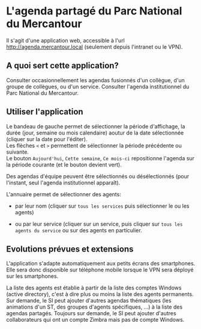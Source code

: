 # L'agenda partagé du Parc National du Mercantour

Il s'agit d'une application web, accessible à l'url http://agenda.mercantour.local (seulement depuis l'intranet ou le VPN).

## A quoi sert cette application?
Consulter occasionnellement les agendas fusionnés d'un collègue, d'un groupe de collègues, ou d'un service.
Consulter l'agenda institutionnel du Parc National du Mercantour.

## Utiliser l'application
Le bandeau de gauche permet de sélectionner la période d'affichage, la durée (jour, semaine ou mois calendaire) aoutur de la date sélectionnée (cliquer sur la date pour l'éditer).  
Les flèches `<` et `>` permettent de sélectionner la période précédente ou suivante.  
Le bouton `Aujourd'hui`, `Cette semaine`, `Ce mois-ci` repositionne l'agenda sur la période courante (et le bouton devient vert).

Des agendas d'équipe peuvent être sélectionnés ou désélectionnés (pour l'instant, seul l'agenda institutionnel apparaît).

L'annuaire permet de sélectionner des agents: 

- par leur nom (cliquer sur `tous les services` puis sélectionner le ou les agents)
  
- ou par leur service (cliquer sur un service, puis cliquer sur `tous les agents du service` ou sur des agents en particulier.
  
## Evolutions prévues et extensions
L'application s'adapte automatiquement aux petits écrans des smartphones. Elle sera donc disponible sur téléphone mobile lorsque le VPN sera déployé sur les smartphones.

La liste des agents est établie à partir de la liste des comptes Windows (active directory), c'est à dire plus ou moins la liste des agents permanents.  
Sur demande, le SI peut ajouter d'autres agendas thématiques (les animations d'un ST, des groupes d'agents spécifiques, ...) à la liste des agendas partagés.
Toujours sur demande, le SI peut ajouter d'autres collaborateurs qui ont un compte Zimbra mais pas de compte Windows. 

